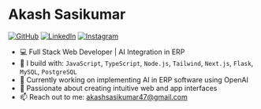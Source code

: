 # Akash Sasikumar

[![GitHub](https://img.shields.io/badge/-GitHub-%23121011?style=flat&logo=github&logoColor=white)](https://github.com/akashsasikumar)
[![LinkedIn](https://img.shields.io/badge/-LinkedIn-%230077B5?style=flat&logo=linkedin&logoColor=white)](https://www.linkedin.com/in/akash-sasikumar47)
[![Instagram](https://img.shields.io/badge/-Instagram-%23E4405F?style=flat&logo=instagram&logoColor=white)](https://instagram.com/akash__sasikumar)

- 💻 Full Stack Web Developer | AI Integration in ERP
- 🧰 I build with: `JavaScript`, `TypeScript`, `Node.js`, `Tailwind`, `Next.js`, `Flask`, `MySQL`, `PostgreSQL`
- 🤖 Currently working on implementing AI in ERP software using OpenAI
- 🎨 Passionate about creating intuitive web and app interfaces
- 📫 Reach out to me: [akashsasikumar47@gmail.com](mailto:akashsasikumar47@gmail.com)